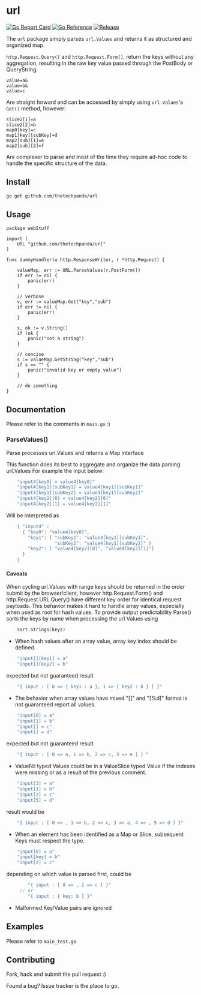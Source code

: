 # url

[![Go Report Card](https://goreportcard.com/badge/github.com/thetechpanda/url)](https://goreportcard.com/report/github.com/thetechpanda/url)
[![Go Reference](https://pkg.go.dev/badge/github.com/thetechpanda/url.svg)](https://pkg.go.dev/github.com/thetechpanda/url)
[![Release](https://img.shields.io/github/release/thetechpanda/url.svg?style=flat-square)](https://github.com/thetechpanda/url/tags/latest)


The `url` package simply parses `url.Values` and returns it as structured and organized map.

`http.Request.Query()` and `http.Request.Form()`, return the keys without any aggregation, resulting in the raw key value passed through the PostBody or QueryString.

```text
value=a&
value=b&
value=c
```

Are straight forward and can be accessed by simply using `url.Values`'s `Get()` method, however:

```text
slice2[1]=a
slice2[2]=b
map0[key]=c
map1[key][subKey]=d
map2[sub][1]=e
map2[sub][2]=f
```

Are complexer to parse and most of the time they require ad-hoc code to handle the specific structure of the data.

## Install

```bash
go get github.com/thetechpanda/url
```

## Usage

```golang
package webStuff

import (
    URL "github.com/thetechpanda/url"
)

func dummyHandler(w http.ResponseWriter, r *http.Request) {

    valueMap, err := URL.ParseValues(r.PostForm())
    if err != nil {
        panic(err)
    }

    // verbose
    v, err := valueMap.Get("key","sub")
    if err != nil {
        panic(err)
    }

    s, ok := v.String()
    if !ok {
        panic("not a string")
    }

    // concise
    s := valueMap.GetString("key","sub")
    if s == "" {
        panic("invalid key or empty value")
    }

    // do something
}
```

## Documentation

Please refer to the comments in `main.go` :)

### ParseValues()

Parse processes url.Values and returns a Map interface

This function does its best to aggregate and organize the data parsing url.Values
For example the input below:

```go
    "input4[key0] = value4[key0]"
    "input4[key1][subKey1] = value4[key1][subKey1]"
    "input4[key1][subKey2] = value4[key1][subKey2]"
    "input4[key2][0] = value4[key2][0]"
    "input4[key2][1] = value4[key2][1]"
```

Will be interpreted as

```go
    { "input4" :
      { "key0": "value4[key0]",
        "key1": { "subKey1": "value4[key1][subKey1]",
                  "subKey2": "value4[key1][subKey2]" }
        "key2": [ "value4[key2][0]", "value4[key2][1]"]
      }
    }
```

#### Caveats

When cycling url.Values with range keys should be returned in the order submit by the browser/client,
however http.Request.Form() and http.Request.URL.Query() have different key order for identical request payloads.
This behavior makes it hard to handle array values, especially when used as root for hash values.
To provide output predictability Parse() sorts the keys by name when processing the url.Values using

```go
    sort.Strings(keys)
```

* When hash values after an array value, array key index should be defined.

```go
    "input[][key1] = a"
    "input[][key2] = b"
```

expected but not guaranteed result

```go
    "{ input : [ 0 => { key1 : a }, 1 => { key2 : b } ] }"
```

* The behavior when array values have mixed "[]" and "[%d]" format is not guaranteed report all values.

```go
    "input[0] = a"
    "input[1] = b"
    "input[] = c"
    "input[] = d"
```

expected but not guaranteed result

```go
    "{ input : [ 0 => a, 1 => b, 2 => c, 3 => e ] } "
```

* ValueNil typed Values could be in a ValueSlice typed Value if the indexes were missing or as a result of the previous comment.

```go
    "input[3] = a"
    "input[1] = b"
    "input[2] = c"
    "input[5] = d"
```

result would be

```go
    "{ input : [ 0 => , 1 => b, 2 => c, 3 => a, 4 => , 5 => d ] }"
```

* When an element has been identified as a Map or Slice, subsequent Keys must respect the type.

```go
    "input[0] = a"
    "input[key] = b"
    "input[2] = c"
```

depending on which value is parsed first, could be

```go
        "{ input : [ 0 => , 2 => c ] }"
     // or
        "{ input : { key: b } }"
```

* Malformed Key/Value pairs are ignored

## Examples

Please refer to `main_test.go`

## Contributing

Fork, hack and submit the pull request :)

Found a bug? Issue tracker is the place to go.
